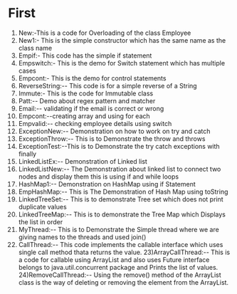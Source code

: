 # First
1) New:-This is a code for Overloading of the class Employee
2) New1:- This is the simple constructor which has the same name as the class name
3) Empif:- This code has the simple if statement
4) Empswitch:- This is the demo for Switch statement which has multiple cases
5) Empcont:- This is the demo for control statements
6) ReverseString:-- This code is for a simple reverse of a String
7) Immute:- This is the code for Immutable class
8) Patt:-- Demo about regex pattern and matcher
9) Email:-- validating if the email is correct or wrong
10) Empcont:--creating array and using for each
11) Empvalid:-- checking employee details using switch
12) ExceptionNew:-- Demonstration on how to work on try and catch
13) ExceptionThrow:-- This is to Demonstrate the throw and throws
14) ExceptionTest:--This is to Demonstrate the try catch exceptions with finally
15) LinkedListEx:-- Demonstration of Linked list
16) LinkedListNew:-- The Demonstration about linked list to connect two nodes and display them this is using if and while loops
17) HashMap1:-- Demonstration on HashMap using if Statement
18) EmpHashMap:-- This is The Demonstration of Hash Map using toString
19) LinkedTreeSet:-- This is to demonstrate Tree set which does not print duplicate values
20) LinkedTreeMap:-- This is to demonstrate the Tree Map which Displays the list in order
21) MyThread:-- This is to Demonstrate the Simple thread where we are giving names to the threads and used join()
22) CallThread:-- This code implements the callable interface which uses single call method thata returns the value.
23)ArrayCallThread:-- This is a code for callable using ArrayList and also uses Future interface belongs to java.util.concurrent package and Prints the list of values.
24)RemoveCallThread:-- Using the remove() method of the ArrayList class is the way of deleting or removing the element from the ArrayList.  
